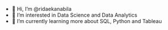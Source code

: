 - 👋 Hi, I’m @ridaekanabila
- 👀 I’m interested in Data Science and Data Analytics
- 🌱 I’m currently learning more about SQL, Python and Tableau

<!---
ridaekanabila/ridaekanabila is a ✨ special ✨ repository because its `README.md` (this file) appears on your GitHub profile.
You can click the Preview link to take a look at your changes.
--->
